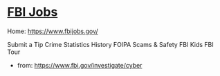 # [FBI Jobs](https://www.fbijobs.gov/)
Home: https://www.fbijobs.gov/

Submit a Tip
Crime Statistics
History
FOIPA
Scams & Safety
FBI Kids
FBI Tour
- from: https://www.fbi.gov/investigate/cyber

